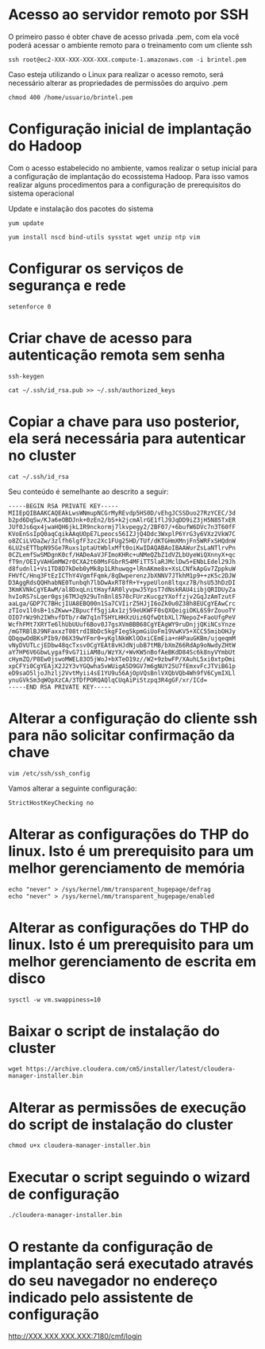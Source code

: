 # Acesso ao servidor remoto por SSH

O primeiro passo é obter chave de acesso privada .pem, com ela você poderá acessar o ambiente remoto para o treinamento com um cliente ssh

```shell
ssh root@ec2-XXX-XXX-XXX-XXX.compute-1.amazonaws.com -i brintel.pem
```

Caso esteja utilizando o Linux para realizar o acesso remoto, será necessário alterar as propriedades de permissões do arquivo .pem
```shell
chmod 400 /home/usuario/brintel.pem
```

# Configuração inicial de implantação do Hadoop

Com o acesso estabelecido no ambiente, vamos realizar o setup inicial para a configuração de implantação do ecossistema Hadoop. Para isso vamos realizar alguns procedimentos para a configuração de prerequisitos do sistema operacional

Update e instalação dos pacotes do sistema

```shell
yum update
```
```shell
yum install nscd bind-utils sysstat wget unzip ntp vim 
```

# Configurar os serviços de segurança e rede

```shell
setenforce 0
```

# Criar chave de acesso para autenticação remota sem senha

```shell
ssh-keygen
```
```shell
cat ~/.ssh/id_rsa.pub >> ~/.ssh/authorized_keys
```

# Copiar a chave para uso posterior, ela será necessária para autenticar no cluster

```shell
cat ~/.ssh/id_rsa
```

Seu conteúdo é semelhante ao descrito a seguir:
```
-----BEGIN RSA PRIVATE KEY-----
MIIEpQIBAAKCAQEAkLwsWNmupNCGrMyREvdp5HS0D/vEhgJCSSDuo27RzYCEC/3d
b2pd6DqSw/KJa6eOBDJnk+0zEn2/bS+k2jcmAlrGE1flJ9JqDD9iZ3jH5N85TxER
JUf0Js6qx4jwaHQH6jkLIR9nckormj7lkvpegy2/2BF07/+6bufW6DVc7n3T60fF
KVoEnSsIpQ0aqCqikAAqUOpE7Lpeocs56IZJjQ4Ddc3WxplP6YrG3y6VXz2VkW7C
o8ZCiLVOaZw/3zlfh6lgfF3zc2Xc1FUg25HD/TUf/dKTGHmXMnjFn5WRFxSHQdnW
6LU2sETTbpN95Ge7Ruxs1ptaUtWblxMft0oiKwIDAQABAoIBAAWurZsLaNTlrvPn
0CZLemfSwSMDgnK0cf/HADeAaVJFImoKHRc+uNMeQZbZ1dVZLbUyeWiQXnnyX+qc
fT9n/OEIyVAHGmMW2r0CXA2t60MsFGbrR54MFiTT5laRJMclDw5+ENbLEdel29Jh
d8fudnl1+Vs1TD8D7kDeb0yMk8p1LRhuwqg+lRnAKme8x+XsLCNfkApGv7ZppkuW
FHVfC/Hnq3FtEzICThY4VgmfFqmk/8qDwperenzJbXNNV7JTkhM1p9++zK5c2DJW
D3AggRdsQQHhabNE0Tunbqh7lbDwAxRT8fR+Y+ypeUlon8ltqxz7B/hsU53hDzDI
3KmKVNkCgYEAwM/al8DxqLnitHayfAR0lyvpwJ5YpsT7dNskRAU4iibjQRIDUyZa
hvIoRS7sLqer0gsj6TMJq929uTn8nl8570cFUrzKucgzYXoffzjv2GqJzAmTzutF
aaLga/GDP7C7BHcjIUA8EBQ00n1Sa7CVIirZ5HJjI6oZk0u0Z38h8EUCgYEAwCrc
zTIov1l0sB+1sZKww+ZBpucff5gjiAx1zj59eUKWFF0sQXQeigiOKL6S9rZouoTY
OIO7rWz9h2IWhvfDTb/r4W7q1nTSHYLHHXzUiz6QfwQtbXLl7NepoZ+FaoUfgPeV
WcfhFMt7XRYTe6lhUbUUuf6Bov0J7gsXVmBBB68CgYEAgWY9ruDnjjQKiNCsYnze
/mGTRBlBJ9NFaxxzT08trdIBbDc5kgFIeg5kpmGiUoFm19VwKV5+XCC55mibOHJy
QDqqwOdBKsPIb9/06X39wYFmr0+yKglNkWKlOOxiCEmEia+nHPauGKBm/ujqeqmM
vNyDVUTLcjEDbw48qcTxsv0CgYEAt8vHJdNjubB7tMB/bXmZ66RdAp9oNwdyZHtW
aY7HP6V6GbwLygaf9vG71iiAM8u/WzYX/+WvKW5nBofAeBKdD84Sc6k8nyVYmbUt
cHymZQ/P8Ew0jswoMWEL83O5jWoJ+bXTeO19z//W2+9zbwFP/XAuhL5xi0xtpOmi
xpCFYi0CgYEAjX2J2Y3vYGQwha5vWUigA5D9GV7m6gNUY25U7fEmxvFcJTViB61p
eD9saO5ljoJhzlj2VvtMyii4sE1YU9u56AjOpVQsBnlVXQbVQb4Wh9fV6CymIXLl
ynuGVkSm3qWOpXzCA/3TDfPORQAQlqCUqAiPiStzpq3R4gGF/xr/ICd=
-----END RSA PRIVATE KEY-----
```
# Alterar a configuração do cliente ssh para não solicitar confirmação da chave

```shell
vim /etc/ssh/ssh_config
```

Vamos alterar a seguinte configuração:

```shell
StrictHostKeyChecking no
```

# Alterar as configurações do THP do linux. Isto é um prerequisito para um melhor gerenciamento de memória

```shell
echo "never" > /sys/kernel/mm/transparent_hugepage/defrag
echo "never" > /sys/kernel/mm/transparent_hugepage/enabled
```

# Alterar as configurações do THP do linux. Isto é um prerequisito para um melhor gerenciamento de escrita em disco

```shell
sysctl -w vm.swappiness=10
```

# Baixar o script de instalação do cluster

```shell
wget https://archive.cloudera.com/cm5/installer/latest/cloudera-manager-installer.bin
```

# Alterar as permissões de execução do script de instalação do cluster

```shell
chmod u+x cloudera-manager-installer.bin
```

# Executar o script seguindo o wizard de configuração

```shell
./cloudera-manager-installer.bin
```

# O restante da configuração de implantação será executado através do seu navegador no endereço indicado pelo assistente de configuração

http://XXX.XXX.XXX.XXX:7180/cmf/login







